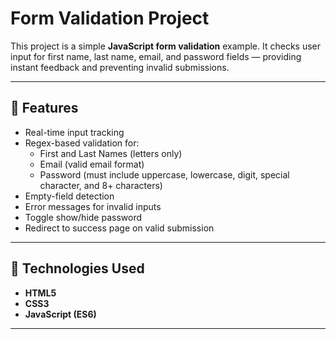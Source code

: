# Form Validation Project

This project is a simple **JavaScript form validation** example. It checks user input for first name, last name, email, and password fields — providing instant feedback and preventing invalid submissions.

---

## 🚀 Features
- Real-time input tracking
- Regex-based validation for:
  - First and Last Names (letters only)
  - Email (valid email format)
  - Password (must include uppercase, lowercase, digit, special character, and 8+ characters)
- Empty-field detection
- Error messages for invalid inputs
- Toggle show/hide password
- Redirect to success page on valid submission

---

## 🧠 Technologies Used
- **HTML5**
- **CSS3**
- **JavaScript (ES6)**

---
